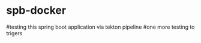 # spb-docker
#testing this spring boot application via tekton pipeline
#one more testing to trigers
